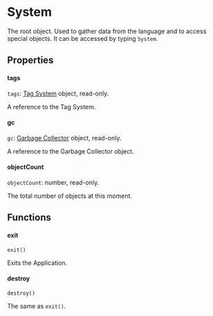 System
======

The root object. Used to gather data from the language and to access special objects. It can be accessed by typing `System`.

Properties
----------

#### tags

`tags`: [Tag System](/reference/tags) object, read-only.

A reference to the Tag System.

#### gc

`gc`: [Garbage Collector](/reference/gc) object, read-only.

A reference to the Garbage Collector object.

#### objectCount

`objectCount`: number, read-only.

The total number of objects at this moment.

Functions
---------

#### exit

`exit()`

Exits the Application.

#### destroy

`destroy()`

The same as `exit()`.